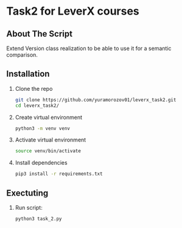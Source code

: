 # Task2 for LeverX courses

## About The Script
Extend Version class realization to be able to use it for a semantic comparison.

## Installation
1. Clone the repo
    ```sh
    git clone https://github.com/yuramorozov01/leverx_task2.git
    cd leverx_task2/
    ```
2. Create virtual environment
    ```sh
    python3 -m venv venv
    ```
3. Activate virtual environment
    ```sh
    source venv/bin/activate
    ```
4. Install dependencies
    ```sh
    pip3 install -r requirements.txt
    ```

## Exectuting
1. Run script:
    ```sh
    python3 task_2.py
    ```
